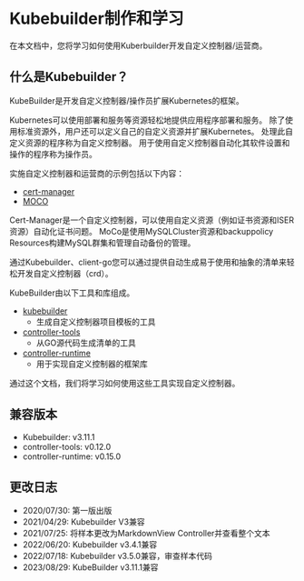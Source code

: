 # Kubebuilder制作和学习

在本文档中，您将学习如何使用Kuberbuilder开发自定义控制器/运营商。

## 什么是Kubebuilder？

KubeBuilder是开发自定义控制器/操作员扩展Kubernetes的框架。

Kubernetes可以使用部署和服务等资源轻松地提供应用程序部署和服务。
除了使用标准资源外，用户还可以定义自己的自定义资源并扩展Kubernetes。
处理此自定义资源的程序称为自定义控制器。
用于使用自定义控制器自动化其软件设置和操作的程序称为操作员。

实施自定义控制器和运营商的示例包括以下内容：


- [cert-manager](https://cert-manager.io/docs/)
- [MOCO](https://github.com/cybozu-go/moco)

Cert-Manager是一个自定义控制器，可以使用自定义资源（例如证书资源和ISER资源）自动化证书问题。
MoCo是使用MySQLCluster资源和backuppolicy Resources构建MySQL群集和管理自动备份的管理。

通过Kubebuilder、client-go您可以通过提供自动生成易于使用和抽象的清单来轻松开发自定义控制器（crd）。

KubeBuilder由以下工具和库组成。

- [kubebuilder](https://github.com/kubernetes-sigs/kubebuilder)
  - 生成自定义控制器项目模板的工具
- [controller-tools](https://github.com/kubernetes-sigs/controller-tools)
  - 从GO源代码生成清单的工具
- [controller-runtime](https://github.com/kubernetes-sigs/controller-runtime)
  - 用于实现自定义控制器的框架库

通过这个文档，我们将学习如何使用这些工具实现自定义控制器。

## 兼容版本

* Kubebuilder: v3.11.1
* controller-tools: v0.12.0
* controller-runtime: v0.15.0

## 更改日志

* 2020/07/30: 第一版出版
* 2021/04/29: Kubebuilder V3兼容
* 2021/07/25: 将样本更改为MarkdownView Controller并查看整个文本
* 2022/06/20: Kubebuilder v3.4.1兼容
* 2022/07/18: Kubebuilder v3.5.0兼容，审查样本代码
* 2023/08/29: KubeBuilder v3.11.1兼容
